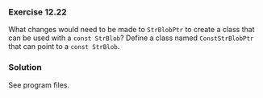 ### Exercise 12.22

What changes would need to be made to `StrBlobPtr` to create a class that can be
used with a `const StrBlob`? Define a class named `ConstStrBlobPtr` that can
point to a `const StrBlob`.

### Solution

See program files.
